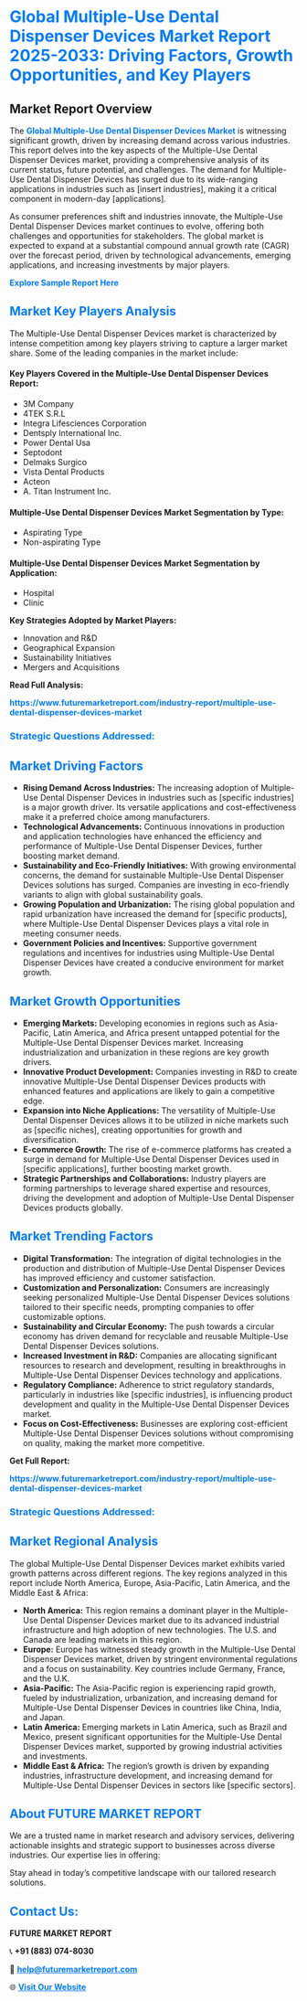 <h1 style="color: #007BFF;">Global Multiple-Use Dental Dispenser Devices Market Report 2025-2033: Driving Factors, Growth Opportunities, and Key Players</h1>

<section id="overview">
<h2>Market Report Overview</h2>
<p>The <a href="https://www.futuremarketreport.com/industry-report/multiple-use-dental-dispenser-devices-market" style="color: #007BFF; text-decoration: none;"><strong>Global Multiple-Use Dental Dispenser Devices Market</strong></a> is witnessing significant growth, driven by increasing demand across various industries. This report delves into the key aspects of the Multiple-Use Dental Dispenser Devices market, providing a comprehensive analysis of its current status, future potential, and challenges. The demand for Multiple-Use Dental Dispenser Devices has surged due to its wide-ranging applications in industries such as [insert industries], making it a critical component in modern-day [applications].</p>
<p>As consumer preferences shift and industries innovate, the Multiple-Use Dental Dispenser Devices market continues to evolve, offering both challenges and opportunities for stakeholders. The global market is expected to expand at a substantial compound annual growth rate (CAGR) over the forecast period, driven by technological advancements, emerging applications, and increasing investments by major players.</p>
</section>

<section id="overview">
<p><a href="https://www.futuremarketreport.com/request-sample/reportId=64608" style="color: #007BFF; text-decoration: none;"><strong>Explore Sample Report Here</strong></a></p>
</section>

<section id="key-players">
<h2 style="color: #007BFF;">Market Key Players Analysis</h2>
<p>The Multiple-Use Dental Dispenser Devices market is characterized by intense competition among key players striving to capture a larger market share. Some of the leading companies in the market include:</p>
<h4>Key Players Covered in the Multiple-Use Dental Dispenser Devices Report:</h4>
<ul><li>3M Company</li><li>4TEK S.R.L</li><li>Integra Lifesciences Corporation</li><li>Dentsply International Inc.</li><li>Power Dental Usa</li><li>Septodont</li><li>Delmaks Surgico</li><li>Vista Dental Products</li><li>Acteon</li><li>A. Titan Instrument Inc.</li></ul>
<h4>Multiple-Use Dental Dispenser Devices Market Segmentation by Type:</h4>
<ul><li>Aspirating Type</li><li>Non-aspirating Type</li></ul>

<h4>Multiple-Use Dental Dispenser Devices Market Segmentation by Application:</h4>
<ul><li>Hospital</li><li>Clinic</li></ul>
<p><strong>Key Strategies Adopted by Market Players:</strong></p>
<ul>
<li>Innovation and R&D</li>
<li>Geographical Expansion</li>
<li>Sustainability Initiatives</li>
<li>Mergers and Acquisitions</li>
</ul>
</section>

<section>
<p><strong>Read Full Analysis: </strong></p><a href="https://www.futuremarketreport.com/industry-report/multiple-use-dental-dispenser-devices-market" style="color: #007BFF; text-decoration: none;"><strong>https://www.futuremarketreport.com/industry-report/multiple-use-dental-dispenser-devices-market</strong></a>
<h3 style="color: #007BFF;">Strategic Questions Addressed:</h3>
</section>

<section id="driving-factors">
<h2 style="color: #007BFF;">Market Driving Factors</h2>
<ul>
<li><strong>Rising Demand Across Industries:</strong> The increasing adoption of Multiple-Use Dental Dispenser Devices in industries such as [specific industries] is a major growth driver. Its versatile applications and cost-effectiveness make it a preferred choice among manufacturers.</li>
<li><strong>Technological Advancements:</strong> Continuous innovations in production and application technologies have enhanced the efficiency and performance of Multiple-Use Dental Dispenser Devices, further boosting market demand.</li>
<li><strong>Sustainability and Eco-Friendly Initiatives:</strong> With growing environmental concerns, the demand for sustainable Multiple-Use Dental Dispenser Devices solutions has surged. Companies are investing in eco-friendly variants to align with global sustainability goals.</li>
<li><strong>Growing Population and Urbanization:</strong> The rising global population and rapid urbanization have increased the demand for [specific products], where Multiple-Use Dental Dispenser Devices plays a vital role in meeting consumer needs.</li>
<li><strong>Government Policies and Incentives:</strong> Supportive government regulations and incentives for industries using Multiple-Use Dental Dispenser Devices have created a conducive environment for market growth.</li>
</ul>
</section>

<section id="growth-opportunities">
<h2 style="color: #007BFF;">Market Growth Opportunities</h2>
<ul>
<li><strong>Emerging Markets:</strong> Developing economies in regions such as Asia-Pacific, Latin America, and Africa present untapped potential for the Multiple-Use Dental Dispenser Devices market. Increasing industrialization and urbanization in these regions are key growth drivers.</li>
<li><strong>Innovative Product Development:</strong> Companies investing in R&D to create innovative Multiple-Use Dental Dispenser Devices products with enhanced features and applications are likely to gain a competitive edge.</li>
<li><strong>Expansion into Niche Applications:</strong> The versatility of Multiple-Use Dental Dispenser Devices allows it to be utilized in niche markets such as [specific niches], creating opportunities for growth and diversification.</li>
<li><strong>E-commerce Growth:</strong> The rise of e-commerce platforms has created a surge in demand for Multiple-Use Dental Dispenser Devices used in [specific applications], further boosting market growth.</li>
<li><strong>Strategic Partnerships and Collaborations:</strong> Industry players are forming partnerships to leverage shared expertise and resources, driving the development and adoption of Multiple-Use Dental Dispenser Devices products globally.</li>
</ul>
</section>

<section id="trending-factors">
<h2 style="color: #007BFF;">Market Trending Factors</h2>
<ul>
<li><strong>Digital Transformation:</strong> The integration of digital technologies in the production and distribution of Multiple-Use Dental Dispenser Devices has improved efficiency and customer satisfaction.</li>
<li><strong>Customization and Personalization:</strong> Consumers are increasingly seeking personalized Multiple-Use Dental Dispenser Devices solutions tailored to their specific needs, prompting companies to offer customizable options.</li>
<li><strong>Sustainability and Circular Economy:</strong> The push towards a circular economy has driven demand for recyclable and reusable Multiple-Use Dental Dispenser Devices solutions.</li>
<li><strong>Increased Investment in R&D:</strong> Companies are allocating significant resources to research and development, resulting in breakthroughs in Multiple-Use Dental Dispenser Devices technology and applications.</li>
<li><strong>Regulatory Compliance:</strong> Adherence to strict regulatory standards, particularly in industries like [specific industries], is influencing product development and quality in the Multiple-Use Dental Dispenser Devices market.</li>
<li><strong>Focus on Cost-Effectiveness:</strong> Businesses are exploring cost-efficient Multiple-Use Dental Dispenser Devices solutions without compromising on quality, making the market more competitive.</li>
</ul>
</section>

<section>
<p><strong>Get Full Report: </strong></p><a href="https://www.futuremarketreport.com/industry-report/multiple-use-dental-dispenser-devices-market" style="color: #007BFF; text-decoration: none;"><strong>https://www.futuremarketreport.com/industry-report/multiple-use-dental-dispenser-devices-market</strong></a>
<h3 style="color: #007BFF;">Strategic Questions Addressed:</h3>
</section>


<section id="regional-analysis">
<h2 style="color: #007BFF;">Market Regional Analysis</h2>
<p>The global Multiple-Use Dental Dispenser Devices market exhibits varied growth patterns across different regions. The key regions analyzed in this report include North America, Europe, Asia-Pacific, Latin America, and the Middle East & Africa:</p>
<ul>
<li><strong>North America:</strong> This region remains a dominant player in the Multiple-Use Dental Dispenser Devices market due to its advanced industrial infrastructure and high adoption of new technologies. The U.S. and Canada are leading markets in this region.</li>
<li><strong>Europe:</strong> Europe has witnessed steady growth in the Multiple-Use Dental Dispenser Devices market, driven by stringent environmental regulations and a focus on sustainability. Key countries include Germany, France, and the U.K.</li>
<li><strong>Asia-Pacific:</strong> The Asia-Pacific region is experiencing rapid growth, fueled by industrialization, urbanization, and increasing demand for Multiple-Use Dental Dispenser Devices in countries like China, India, and Japan.</li>
<li><strong>Latin America:</strong> Emerging markets in Latin America, such as Brazil and Mexico, present significant opportunities for the Multiple-Use Dental Dispenser Devices market, supported by growing industrial activities and investments.</li>
<li><strong>Middle East & Africa:</strong> The region’s growth is driven by expanding industries, infrastructure development, and increasing demand for Multiple-Use Dental Dispenser Devices in sectors like [specific sectors].</li>
</ul>
</section>

<footer>
<h2 style="color: #007BFF;">About FUTURE MARKET REPORT</h2>
<p>We are a trusted name in market research and advisory services, delivering actionable insights and strategic support to businesses across diverse industries. Our expertise lies in offering:</p>

<p>Stay ahead in today’s competitive landscape with our tailored research solutions.</p>

<h2 style="color: #007BFF;">Contact Us:</h2>
<p><strong>FUTURE MARKET REPORT</strong></p>
<p>📞 <strong>+91 (883) 074-8030</strong></p>
<p>📧 <strong><a href="mailto:help@futuremarketreport.com" style="color: #007BFF;">help@futuremarketreport.com</a></strong></p>
<p>🌐 <strong><a href="https://www.futuremarketreport.com/" style="color: #007BFF;">Visit Our Website</a></strong></p>
</footer>